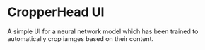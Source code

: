 # CropperHead UI
A simple UI for a neural network model which has been trained to automatically crop iamges based on their content.
